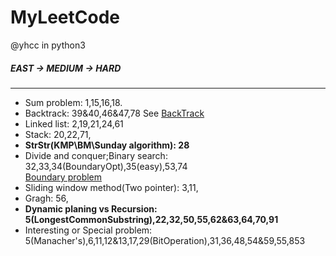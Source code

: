 # MyLeetCode
@yhcc
in python3
##### EAST -> MEDIUM -> HARD

----------------------------------------
* Sum problem: 1,15,16,18. 
* Backtrack: 39&40,46&47,78
See [BackTrack](https://leetcode.com/problems/combination-sum/discuss/16502/A-general-approach-to-backtracking-questions-in-Java-(Subsets-Permutations-Combination-Sum-Palindrome-Partitioning))  
* Linked list: 2,19,21,24,61  
* Stack: 20,22,71,  
* **StrStr(KMP\BM\Sunday algorithm): 28**  
* Divide and conquer;Binary search: 32,33,34(BoundaryOpt),35(easy),53,74  
[Boundary problem](https://blog.csdn.net/u011523762/article/details/50878613)  
* Sliding window method(Two pointer): 3,11,  
* Gragh: 56,  
* **Dynamic planing vs Recursion: 5(LongestCommonSubstring),22,32,50,55,62&63,64,70,91**  
* Interesting or Special problem: 5(Manacher's),6,11,12&13,17,29(BitOperation),31,36,48,54&59,55,853  
